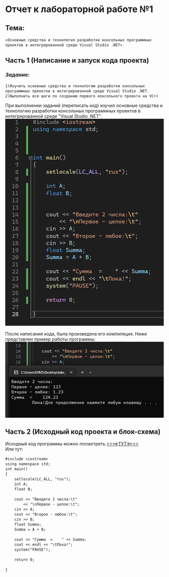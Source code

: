 # Отчет к лабораторной работе №1
## Тема:
```
«Основные средства и технология разработки консольных программных проектов в интегрированной среде Visual Studio .NET»
```
## Часть 1 (Написание и запуск кода проекта)
### _Задание_:
```
1)Изучить основные средства и технологию разработки консольных программных проектов в интегрированной среде Visual Studio .NET.
2)Выполнить все шаги по созданию первого консольного проекта на VC++
```
При выполнении заданий (переписать код) изучил основные средства и технологию разработки консольных программных проектов в интегрированной среде "Visual Studio .NET".  
<img src="screens/code-screen1.jpg" width=561>  


После написания кода, была произведена его компиляция. Ниже представлен пример работы программы:  
<img src="screens/result1.jpg" width=730>

## Часть 2 (Исходный код проекта и блок-схема)
Исходный код программы можно посмотреть [====>ТУТ<====](https://pastebin.com/raw/Vbg3Wsp9)  
Или тут:
```
#include <iostream>
using namespace std;
int main()
{
	setlocale(LC_ALL, "rus");
	int A;
	float B;

	cout << "Введите 2 числа:\t"
		<< "\nПервое - целое:\t";
	cin >> A;
	cout << "Второе - любое:\t";
	cin >> B;
	float Summa;
	Summa = A + B;

	cout << "Сумма  =    " << Summa;
	cout << endl << "\tПока!";
	system("PAUSE");

	return 0;

}
```
